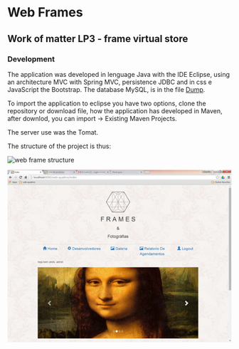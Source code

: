 # Web Frames

## Work of matter LP3 - frame virtual store

### Development

The application was developed in lenguage Java with the IDE Eclipse, using an architecture MVC with Spring MVC, persistence JDBC and in css e JavaScript the Bootstrap. The database MySQL, is in the file [Dump](https://github.com/RogerioHorauti/web-quadros/blob/master/database/Dump20170216.sql).

To import the application to eclipse you have two options, clone the repository or download file, how the application has developed in Maven, after downlod, you can import -> Existing Maven Projects.

The server use was the Tomat.

The structure of the project is thus:

![web frame structure](main/img/wq-structure.png)

![web frame index](https://github.com/RogerioHorauti/web-quadros/blob/master/img/wq-index.png)
